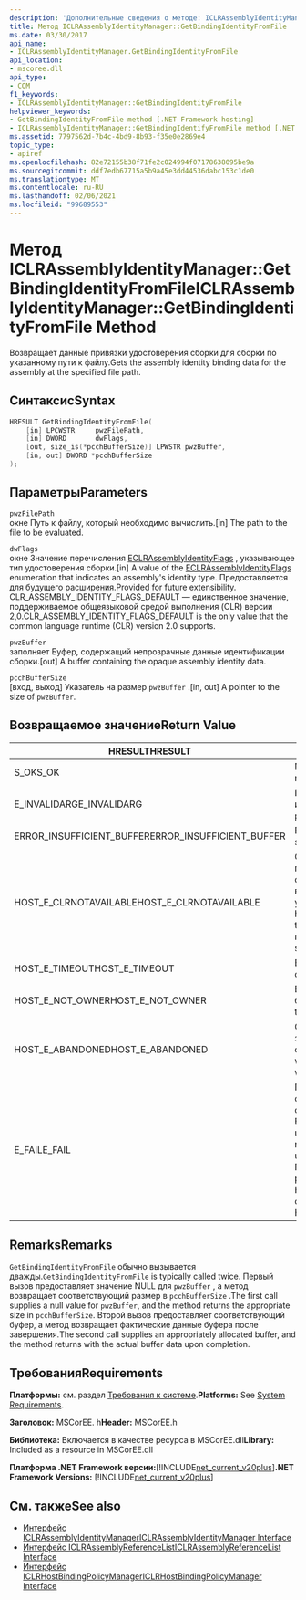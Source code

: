 ```yaml
---
description: 'Дополнительные сведения о методе: ICLRAssemblyIdentityManager:: GetBindingIdentityFromFile'
title: Метод ICLRAssemblyIdentityManager::GetBindingIdentityFromFile
ms.date: 03/30/2017
api_name:
- ICLRAssemblyIdentityManager.GetBindingIdentityFromFile
api_location:
- mscoree.dll
api_type:
- COM
f1_keywords:
- ICLRAssemblyIdentityManager::GetBindingIdentityFromFile
helpviewer_keywords:
- GetBindingIdentityFromFile method [.NET Framework hosting]
- ICLRAssemblyIdentityManager::GetBindingIdentifyFromFile method [.NET Framework hosting]
ms.assetid: 7797562d-7b4c-4bd9-8b93-f35e0e2869e4
topic_type:
- apiref
ms.openlocfilehash: 82e72155b38f71fe2c024994f07178638095be9a
ms.sourcegitcommit: ddf7edb67715a5b9a45e3dd44536dabc153c1de0
ms.translationtype: MT
ms.contentlocale: ru-RU
ms.lasthandoff: 02/06/2021
ms.locfileid: "99689553"
---
```

# <a name="iclrassemblyidentitymanagergetbindingidentityfromfile-method"></a><span data-ttu-id="a8f03-103">Метод ICLRAssemblyIdentityManager::GetBindingIdentityFromFile</span><span class="sxs-lookup"><span data-stu-id="a8f03-103">ICLRAssemblyIdentityManager::GetBindingIdentityFromFile Method</span></span>

<span data-ttu-id="a8f03-104">Возвращает данные привязки удостоверения сборки для сборки по указанному пути к файлу.</span><span class="sxs-lookup"><span data-stu-id="a8f03-104">Gets the assembly identity binding data for the assembly at the specified file path.</span></span>  
  
## <a name="syntax"></a><span data-ttu-id="a8f03-105">Синтаксис</span><span class="sxs-lookup"><span data-stu-id="a8f03-105">Syntax</span></span>  
  
```cpp  
HRESULT GetBindingIdentityFromFile(  
    [in] LPCWSTR     pwzFilePath,  
    [in] DWORD       dwFlags,  
    [out, size_is(*pcchBufferSize)] LPWSTR pwzBuffer,  
    [in, out] DWORD *pcchBufferSize  
);  
```  
  
## <a name="parameters"></a><span data-ttu-id="a8f03-106">Параметры</span><span class="sxs-lookup"><span data-stu-id="a8f03-106">Parameters</span></span>  

 `pwzFilePath`  
 <span data-ttu-id="a8f03-107">окне Путь к файлу, который необходимо вычислить.</span><span class="sxs-lookup"><span data-stu-id="a8f03-107">[in] The path to the file to be evaluated.</span></span>  
  
 `dwFlags`  
 <span data-ttu-id="a8f03-108">окне Значение перечисления [ECLRAssemblyIdentityFlags](eclrassemblyidentityflags-enumeration.md) , указывающее тип удостоверения сборки.</span><span class="sxs-lookup"><span data-stu-id="a8f03-108">[in] A value of the [ECLRAssemblyIdentityFlags](eclrassemblyidentityflags-enumeration.md) enumeration that indicates an assembly's identity type.</span></span> <span data-ttu-id="a8f03-109">Предоставляется для будущего расширения.</span><span class="sxs-lookup"><span data-stu-id="a8f03-109">Provided for future extensibility.</span></span> <span data-ttu-id="a8f03-110">CLR_ASSEMBLY_IDENTITY_FLAGS_DEFAULT — единственное значение, поддерживаемое общеязыковой средой выполнения (CLR) версии 2,0.</span><span class="sxs-lookup"><span data-stu-id="a8f03-110">CLR_ASSEMBLY_IDENTITY_FLAGS_DEFAULT is the only value that the common language runtime (CLR) version 2.0 supports.</span></span>  
  
 `pwzBuffer`  
 <span data-ttu-id="a8f03-111">заполняет Буфер, содержащий непрозрачные данные идентификации сборки.</span><span class="sxs-lookup"><span data-stu-id="a8f03-111">[out] A buffer containing the opaque assembly identity data.</span></span>  
  
 `pcchBufferSize`  
 <span data-ttu-id="a8f03-112">[вход, выход] Указатель на размер `pwzBuffer` .</span><span class="sxs-lookup"><span data-stu-id="a8f03-112">[in, out] A pointer to the size of `pwzBuffer`.</span></span>  
  
## <a name="return-value"></a><span data-ttu-id="a8f03-113">Возвращаемое значение</span><span class="sxs-lookup"><span data-stu-id="a8f03-113">Return Value</span></span>  
  
|<span data-ttu-id="a8f03-114">HRESULT</span><span class="sxs-lookup"><span data-stu-id="a8f03-114">HRESULT</span></span>|<span data-ttu-id="a8f03-115">Описание:</span><span class="sxs-lookup"><span data-stu-id="a8f03-115">Description</span></span>|  
|-------------|-----------------|  
|<span data-ttu-id="a8f03-116">S_OK</span><span class="sxs-lookup"><span data-stu-id="a8f03-116">S_OK</span></span>|<span data-ttu-id="a8f03-117">Метод возвратился успешно.</span><span class="sxs-lookup"><span data-stu-id="a8f03-117">The method returned successfully.</span></span>|  
|<span data-ttu-id="a8f03-118">E_INVALIDARG</span><span class="sxs-lookup"><span data-stu-id="a8f03-118">E_INVALIDARG</span></span>|<span data-ttu-id="a8f03-119">Переданный параметр `pwzFilePath` имеет значение null.</span><span class="sxs-lookup"><span data-stu-id="a8f03-119">The supplied `pwzFilePath` is null.</span></span>|  
|<span data-ttu-id="a8f03-120">ERROR_INSUFFICIENT_BUFFER</span><span class="sxs-lookup"><span data-stu-id="a8f03-120">ERROR_INSUFFICIENT_BUFFER</span></span>|<span data-ttu-id="a8f03-121">Размер `pwzBuffer` слишком мал.</span><span class="sxs-lookup"><span data-stu-id="a8f03-121">The size of `pwzBuffer` is too small.</span></span>|  
|<span data-ttu-id="a8f03-122">HOST_E_CLRNOTAVAILABLE</span><span class="sxs-lookup"><span data-stu-id="a8f03-122">HOST_E_CLRNOTAVAILABLE</span></span>|<span data-ttu-id="a8f03-123">Среда CLR не была загружена в процесс, или среда CLR находится в состоянии, в котором она не может выполнить управляемый код или успешно обработать вызов.</span><span class="sxs-lookup"><span data-stu-id="a8f03-123">The CLR has not been loaded into a process, or the CLR is in a state in which it cannot run managed code or process the call successfully.</span></span>|  
|<span data-ttu-id="a8f03-124">HOST_E_TIMEOUT</span><span class="sxs-lookup"><span data-stu-id="a8f03-124">HOST_E_TIMEOUT</span></span>|<span data-ttu-id="a8f03-125">Время ожидания вызова истекло.</span><span class="sxs-lookup"><span data-stu-id="a8f03-125">The call timed out.</span></span>|  
|<span data-ttu-id="a8f03-126">HOST_E_NOT_OWNER</span><span class="sxs-lookup"><span data-stu-id="a8f03-126">HOST_E_NOT_OWNER</span></span>|<span data-ttu-id="a8f03-127">Вызывающий объект не владеет блокировкой.</span><span class="sxs-lookup"><span data-stu-id="a8f03-127">The caller does not own the lock.</span></span>|  
|<span data-ttu-id="a8f03-128">HOST_E_ABANDONED</span><span class="sxs-lookup"><span data-stu-id="a8f03-128">HOST_E_ABANDONED</span></span>|<span data-ttu-id="a8f03-129">Событие было отменено, пока заблокированный поток или волокно ожидают его.</span><span class="sxs-lookup"><span data-stu-id="a8f03-129">An event was canceled while a blocked thread or fiber was waiting on it.</span></span>|  
|<span data-ttu-id="a8f03-130">E_FAIL</span><span class="sxs-lookup"><span data-stu-id="a8f03-130">E_FAIL</span></span>|<span data-ttu-id="a8f03-131">Произошла неизвестная фатальная ошибка.</span><span class="sxs-lookup"><span data-stu-id="a8f03-131">An unknown catastrophic failure occurred.</span></span> <span data-ttu-id="a8f03-132">Если метод возвращает E_FAIL, среда CLR больше не может использоваться в процессе.</span><span class="sxs-lookup"><span data-stu-id="a8f03-132">If a method returns E_FAIL, the CLR is no longer usable within the process.</span></span> <span data-ttu-id="a8f03-133">Последующие вызовы методов размещения возвращают HOST_E_CLRNOTAVAILABLE.</span><span class="sxs-lookup"><span data-stu-id="a8f03-133">Subsequent calls to hosting methods return HOST_E_CLRNOTAVAILABLE.</span></span>|  
  
## <a name="remarks"></a><span data-ttu-id="a8f03-134">Remarks</span><span class="sxs-lookup"><span data-stu-id="a8f03-134">Remarks</span></span>  

 <span data-ttu-id="a8f03-135">`GetBindingIdentityFromFile` обычно вызывается дважды.</span><span class="sxs-lookup"><span data-stu-id="a8f03-135">`GetBindingIdentityFromFile` is typically called twice.</span></span> <span data-ttu-id="a8f03-136">Первый вызов предоставляет значение NULL для `pwzBuffer` , а метод возвращает соответствующий размер в `pcchBufferSize` .</span><span class="sxs-lookup"><span data-stu-id="a8f03-136">The first call supplies a null value for `pwzBuffer`, and the method returns the appropriate size in `pcchBufferSize`.</span></span> <span data-ttu-id="a8f03-137">Второй вызов предоставляет соответствующий буфер, а метод возвращает фактические данные буфера после завершения.</span><span class="sxs-lookup"><span data-stu-id="a8f03-137">The second call supplies an appropriately allocated buffer, and the method returns with the actual buffer data upon completion.</span></span>  
  
## <a name="requirements"></a><span data-ttu-id="a8f03-138">Требования</span><span class="sxs-lookup"><span data-stu-id="a8f03-138">Requirements</span></span>  

 <span data-ttu-id="a8f03-139">**Платформы:** см. раздел [Требования к системе](../../get-started/system-requirements.md).</span><span class="sxs-lookup"><span data-stu-id="a8f03-139">**Platforms:** See [System Requirements](../../get-started/system-requirements.md).</span></span>  
  
 <span data-ttu-id="a8f03-140">**Заголовок:** MSCorEE. h</span><span class="sxs-lookup"><span data-stu-id="a8f03-140">**Header:** MSCorEE.h</span></span>  
  
 <span data-ttu-id="a8f03-141">**Библиотека:** Включается в качестве ресурса в MSCorEE.dll</span><span class="sxs-lookup"><span data-stu-id="a8f03-141">**Library:** Included as a resource in MSCorEE.dll</span></span>  
  
 <span data-ttu-id="a8f03-142">**Платформа .NET Framework версии:**[!INCLUDE[net_current_v20plus](../../../../includes/net-current-v20plus-md.md)]</span><span class="sxs-lookup"><span data-stu-id="a8f03-142">**.NET Framework Versions:** [!INCLUDE[net_current_v20plus](../../../../includes/net-current-v20plus-md.md)]</span></span>  
  
## <a name="see-also"></a><span data-ttu-id="a8f03-143">См. также</span><span class="sxs-lookup"><span data-stu-id="a8f03-143">See also</span></span>

- [<span data-ttu-id="a8f03-144">Интерфейс ICLRAssemblyIdentityManager</span><span class="sxs-lookup"><span data-stu-id="a8f03-144">ICLRAssemblyIdentityManager Interface</span></span>](iclrassemblyidentitymanager-interface.md)
- [<span data-ttu-id="a8f03-145">Интерфейс ICLRAssemblyReferenceList</span><span class="sxs-lookup"><span data-stu-id="a8f03-145">ICLRAssemblyReferenceList Interface</span></span>](iclrassemblyreferencelist-interface.md)
- [<span data-ttu-id="a8f03-146">Интерфейс ICLRHostBindingPolicyManager</span><span class="sxs-lookup"><span data-stu-id="a8f03-146">ICLRHostBindingPolicyManager Interface</span></span>](iclrhostbindingpolicymanager-interface.md)
